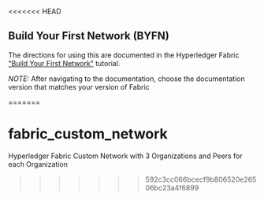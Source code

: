 <<<<<<< HEAD
## Build Your First Network (BYFN)

The directions for using this are documented in the Hyperledger Fabric
["Build Your First Network"](http://hyperledger-fabric.readthedocs.io/en/latest/build_network.html) tutorial.

*NOTE:* After navigating to the documentation, choose the documentation version that matches your version of Fabric

=======
# fabric_custom_network
Hyperledger Fabric Custom Network with 3 Organizations and  Peers for each Organization
>>>>>>> 592c3cc066bcecf9b806520e26506bc23a4f6899
